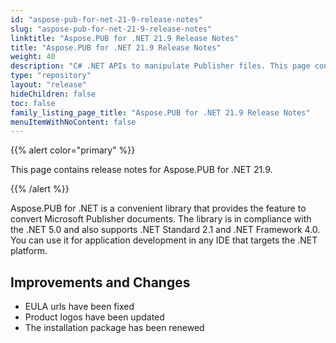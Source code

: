 ```yaml
---
id: "aspose-pub-for-net-21-9-release-notes"
slug: "aspose-pub-for-net-21-9-release-notes"
linktitle: "Aspose.PUB for .NET 21.9 Release Notes"
title: "Aspose.PUB for .NET 21.9 Release Notes"
weight: 40
description: "C# .NET APIs to manipulate Publisher files. This page contains new features Aspose.PUB for .NET, enhancement, and bug fixes in 2021, version 21.9."
type: "repository"
layout: "release"
hideChildren: false
toc: false
family_listing_page_title: "Aspose.PUB for .NET 21.9 Release Notes"
menuItemWithNoContent: false
---
```


{{% alert color="primary" %}} 

This page contains release notes for Aspose.PUB for .NET 21.9.

{{% /alert %}} 

Aspose.PUB for .NET is a сonvenient library that provides the feature to convert Microsoft Publisher documents. The library is in compliance with the .NET 5.0 and also supports .NET Standard 2.1 and .NET Framework 4.0. You can use it for application development in any IDE that targets the .NET platform.

## **Improvements and Changes**

- EULA urls have been fixed
- Product logos have been updated
- The installation package has been renewed
